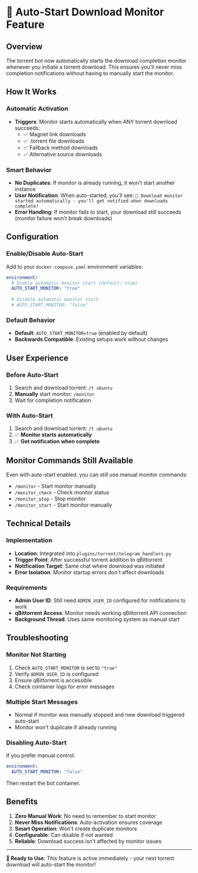 # 🔔 Auto-Start Download Monitor Feature

## Overview
The torrent bot now automatically starts the download completion monitor whenever you initiate a torrent download. This ensures you'll never miss completion notifications without having to manually start the monitor.

## How It Works

### Automatic Activation
- **Triggers**: Monitor starts automatically when ANY torrent download succeeds:
  - ✅ Magnet link downloads
  - ✅ .torrent file downloads  
  - ✅ Fallback method downloads
  - ✅ Alternative source downloads

### Smart Behavior
- **No Duplicates**: If monitor is already running, it won't start another instance
- **User Notification**: When auto-started, you'll see: `🔔 Download monitor started automatically - you'll get notified when downloads complete!`
- **Error Handling**: If monitor fails to start, your download still succeeds (monitor failure won't break downloads)

## Configuration

### Enable/Disable Auto-Start
Add to your `docker-compose.yaml` environment variables:

```yaml
environment:
  # Enable automatic monitor start (default: true)
  AUTO_START_MONITOR: "true"
  
  # Disable automatic monitor start  
  # AUTO_START_MONITOR: "false"
```

### Default Behavior
- **Default**: `AUTO_START_MONITOR=true` (enabled by default)
- **Backwards Compatible**: Existing setups work without changes

## User Experience

### Before Auto-Start
1. Search and download torrent: `/t ubuntu`
2. **Manually** start monitor: `/monitor`
3. Wait for completion notification

### With Auto-Start  
1. Search and download torrent: `/t ubuntu`
2. ✅ **Monitor starts automatically**
3. ✅ **Get notification when complete**

## Monitor Commands Still Available

Even with auto-start enabled, you can still use manual monitor commands:

- `/monitor` - Start monitor manually
- `/monitor_check` - Check monitor status  
- `/monitor_stop` - Stop monitor
- `/monitor_start` - Start monitor manually

## Technical Details

### Implementation
- **Location**: Integrated into `plugins/torrent/telegram_handlers.py`
- **Trigger Point**: After successful torrent addition to qBittorrent
- **Notification Target**: Same chat where download was initiated
- **Error Isolation**: Monitor startup errors don't affect downloads

### Requirements
- **Admin User ID**: Still need `ADMIN_USER_ID` configured for notifications to work
- **qBittorrent Access**: Monitor needs working qBittorrent API connection
- **Background Thread**: Uses same monitoring system as manual start

## Troubleshooting

### Monitor Not Starting
1. Check `AUTO_START_MONITOR` is set to `"true"` 
2. Verify `ADMIN_USER_ID` is configured
3. Ensure qBittorrent is accessible
4. Check container logs for error messages

### Multiple Start Messages
- Normal if monitor was manually stopped and new download triggered auto-start
- Monitor won't duplicate if already running

### Disabling Auto-Start
If you prefer manual control:

```yaml
environment:
  AUTO_START_MONITOR: "false"
```

Then restart the bot container.

## Benefits

1. **Zero Manual Work**: No need to remember to start monitor
2. **Never Miss Notifications**: Auto-activation ensures coverage  
3. **Smart Operation**: Won't create duplicate monitors
4. **Configurable**: Can disable if not wanted
5. **Reliable**: Download success isn't affected by monitor issues

---

**🚀 Ready to Use**: This feature is active immediately - your next torrent download will auto-start the monitor!
